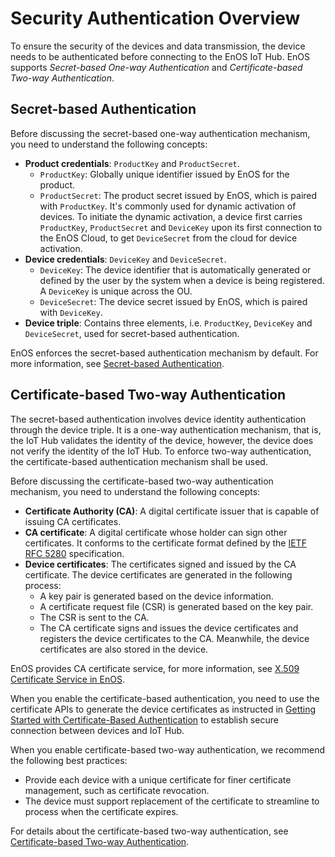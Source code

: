 # Security Authentication Overview

To ensure the security of the devices and data transmission, the device needs to be authenticated before connecting to the EnOS IoT Hub. EnOS supports _Secret-based One-way Authentication_ and _Certificate-based Two-way Authentication_.

## Secret-based Authentication

Before discussing the secret-based one-way authentication mechanism, you need to understand the following concepts:

- **Product credentials**: `ProductKey` and `ProductSecret`.
  - `ProductKey`: Globally unique identifier issued by EnOS for the product.
  - `ProductSecret`: The product secret issued by EnOS, which is paired with `ProductKey`. It's commonly used for dynamic activation of devices. To initiate the dynamic activation, a device first carries `ProductKey`, `ProductSecret` and `DeviceKey` upon its first connection to the EnOS Cloud, to get `DeviceSecret` from the cloud for device activation.
- **Device credentials**: `DeviceKey` and `DeviceSecret`.
  - `DeviceKey`: The device identifier that is automatically generated or defined by the user by the system when a device is being registered. A `DeviceKey` is unique across the OU.
  - `DeviceSecret`: The device secret issued by EnOS, which is paired with `DeviceKey`.
- **Device triple**: Contains three elements, i.e. `ProductKey`, `DeviceKey` and `DeviceSecret`, used for secret-based authentication.

EnOS enforces the secret-based authentication mechanism by default. For more information, see [Secret-based Authentication](secretbased_authentication).

## Certificate-based Two-way Authentication

The secret-based authentication involves device identity authentication through the device triple. It is a one-way authentication mechanism, that is, the IoT Hub validates the identity of the device, however, the device does not verify the identity of the IoT Hub. To enforce two-way authentication, the certificate-based authentication mechanism shall be used.

Before discussing the certificate-based two-way authentication mechanism, you need to understand the following concepts:
- **Certificate Authority (CA)**: A digital certificate issuer that is capable of issuing CA certificates.
- **CA certificate**: A digital certificate whose holder can sign other certificates. It conforms to the certificate format defined by the [IETF RFC 5280](https://tools.ietf.org/html/rfc5280) specification.
- **Device certificates**: The certificates signed and issued by the CA certificate. The device certificates are generated in the following process:
  - A key pair is generated based on the device information.
  - A certificate request file (CSR) is generated based on the key pair.
  - The CSR is sent to the CA.
  - The CA certificate signs and issues the device certificates and registers the device certificates to the CA. Meanwhile, the device certificates are also stored in the device.

EnOS provides CA certificate service, for more information, see [X.509 Certificate Service in EnOS](https://docs.envisioniot.com/docs/enos/en/latest/security/x509_ca/index.html#).

When you enable the certificate-based authentication, you need to use the certificate APIs to generate the device certificates as instructed in [Getting Started with Certificate-Based Authentication](gettingstarted_java_ssl_connection) to establish secure connection between devices and IoT Hub.

When you enable certificate-based two-way authentication, we recommend the following best practices:
- Provide each device with a unique certificate for finer certificate management, such as certificate revocation.
- The device must support replacement of the certificate to streamline to process when the certificate expires.

For details about the certificate-based two-way authentication, see [Certificate-based Two-way Authentication](certificatebased_authentication).
